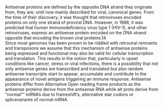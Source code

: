 Antisense proteins are defined by the opposite DNA strand they originate from,  they are; until now mainly described for viral, canonical genes. From the time of their discovery, it was thought that retroviruses encoded proteins on only one strand of proviral DNA. However, in 1988, it was predicted that human immunodeficiency virus type 1 (HIV-1), and other retroviruses, express an antisense protein encoded on the DNA strand opposite that encoding the known viral proteins.14   
Since most genomes has been proven to be riddled with retroviral remnants and transposons we assume that this mechanism of antisense proteins being expressed and functional may also be valid for  cellular transcription and translation. This results in the notion that, particularly in upset conditions like cancer, stress or viral infections, there is a possibility that not only antisense genes are transcribed and translated but also random antisense transcripts start to appear, accumulate and contribute to the appearance of novel antigens triggering an immune response. Antisense proteins differ from Alternative Open reading frame products as the antisense proteins derive from the antisense RNA while alt prots derive from “normal”” mRNA’s due to frameshift’s, alternative star codons or splicevariants of normal mRNA. 
